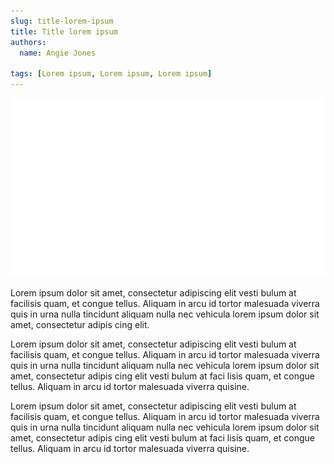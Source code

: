 ```yaml
---
slug: title-lorem-ipsum
title: Title lorem ipsum
authors:
  name: Angie Jones

tags: [Lorem ipsum, Lorem ipsum, Lorem ipsum]
---
```


![Test Image](./test-image.png)

Lorem ipsum dolor sit amet, consectetur adipiscing elit vesti bulum at facilisis quam, et congue tellus. Aliquam in arcu id tortor malesuada viverra quis in urna nulla tincidunt aliquam nulla nec vehicula lorem ipsum dolor sit amet, consectetur adipis cing elit.

Lorem ipsum dolor sit amet, consectetur adipiscing elit vesti bulum at facilisis quam, et congue tellus. Aliquam in arcu id tortor malesuada viverra quis in urna nulla tincidunt aliquam nulla nec vehicula lorem ipsum dolor sit amet, consectetur adipis cing elit vesti bulum at faci lisis quam, et congue tellus. Aliquam in arcu id tortor malesuada viverra quisine.

Lorem ipsum dolor sit amet, consectetur adipiscing elit vesti bulum at facilisis quam, et congue tellus. Aliquam in arcu id tortor malesuada viverra quis in urna nulla tincidunt aliquam nulla nec vehicula lorem ipsum dolor sit amet, consectetur adipis cing elit vesti bulum at faci lisis quam, et congue tellus. Aliquam in arcu id tortor malesuada viverra quisine.
